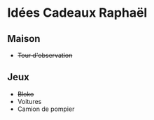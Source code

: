 # Idées Cadeaux Raphaël

## Maison

- ~~Tour d'observation~~

## Jeux

- ~~Bloko~~
- Voitures
- Camion de pompier
